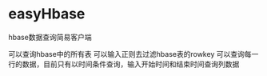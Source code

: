 # easyHbase
hbase数据查询简易客户端

可以查询hbase中的所有表
可以输入正则去过滤hbase表的rowkey
可以查询每一行的数据，目前只有以时间条件查询，输入开始时间和结束时间查询列数据
